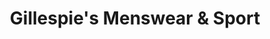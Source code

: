 ---
title: "Gillespie's Menswear & Sport"
url: /tubbercurry/gillespies-menswear-und-sport/
shop: Kleidung
---